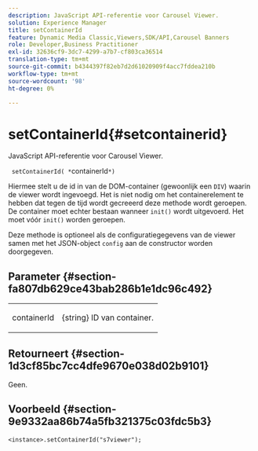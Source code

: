 ```yaml
---
description: JavaScript API-referentie voor Carousel Viewer.
solution: Experience Manager
title: setContainerId
feature: Dynamic Media Classic,Viewers,SDK/API,Carousel Banners
role: Developer,Business Practitioner
exl-id: 32636cf9-3dc7-4299-a7b7-cf803ca36514
translation-type: tm+mt
source-git-commit: b4344397f82eb7d2d61020909f4acc7fddea210b
workflow-type: tm+mt
source-wordcount: '98'
ht-degree: 0%

---
```


# setContainerId{#setcontainerid}

JavaScript API-referentie voor Carousel Viewer.

` setContainerId( *`containerId`*)`

Hiermee stelt u de id in van de DOM-container (gewoonlijk een `DIV`) waarin de viewer wordt ingevoegd. Het is niet nodig om het containerelement te hebben dat tegen de tijd wordt gecreeerd deze methode wordt geroepen. De container moet echter bestaan wanneer `init()` wordt uitgevoerd. Het moet vóór `init()` worden geroepen.

Deze methode is optioneel als de configuratiegegevens van de viewer samen met het JSON-object `config` aan de constructor worden doorgegeven.

## Parameter {#section-fa807db629ce43bab286b1e1dc96c492}

<table id="table_896DFF34A68A403DB93A6D597461A573"> 
 <tbody> 
  <tr> 
   <td colname="col1"> <p> <span class="codeph"> <span class="varname"> containerId  </span> </span> </p> </td> 
   <td colname="col2"> <p> <span class="codeph"> {string}  </span> ID van container. </p> </td> 
  </tr> 
 </tbody> 
</table>

## Retourneert {#section-1d3cf85bc7cc4dfe9670e038d02b9101}

Geen.

## Voorbeeld {#section-9e9332aa86b74a5fb321375c03fdc5b3}

```
<instance>.setContainerId("s7viewer");
```
